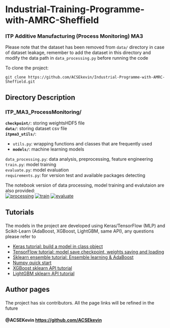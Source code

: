 # Industrial-Training-Programme-with-AMRC-Sheffield
### ITP Additive Manufacturing (Process Monitoring) MA3<p>

Please note that the dataset has been removed from `data/` directory in case of dataset leakage, remember to add the dataset in this directory and modify the data path in `data_processing.py` before running the code<p>

To clone the project:

```
git clone https://github.com/ACSEkevin/Industrial-Programme-with-AMRC-Sheffield.git
```

## Directory Description<p>
### ITP_MA3_ProcessMonitoring/<p>
<b>`checkpoint/`</b>: storing weightsHDF5 file<br>
<b>`data/`</b>: storing dataset csv file<br>
<b>`itpma3_utils/`</b>: 
* `utils.py`: wrapping functions and classes that are frequently used
* <b>`models/`</b>: machine learning models<br>

`data_processing.py`: data analysis, preprocessing, feature engineering<br>
`train.py`: model training<br>
`evaluate.py`: model evaluation<br>
`requirements.py`: for version test and available packages detecting
 
The notebook version of data processing, model training and evalutaion are also provided:<br>
[![processing](https://colab.research.google.com/assets/colab-badge.svg)](https://colab.research.google.com/drive/1EbNVMcqn_QE8-m6F6W2hEqNMnQkGYBR6)
[![train](https://colab.research.google.com/assets/colab-badge.svg)](https://colab.research.google.com/drive/13YQa9RBM95bxBGivlZyJrVsuRGVVFoqm)
[![evaluate](https://colab.research.google.com/assets/colab-badge.svg)](https://colab.research.google.com/drive/1e3V0FFxW_jyptdssxj3_SzVZzLV6t_Ps)
 
## Tutorials<p>
The models in the project are developed using Keras/TensorFlow (MLP) and Scikit-Learn (AdaBoost, XGBoost, LightGBM, same API), any questions please refer to 
  * [Keras tutorial: build a model in class object](<https://keras.io/guides/making_new_layers_and_models_via_subclassing/>)
  * [TensorFlow tutorial: model save checkpoint, weights saving and loading](<https://www.tensorflow.org/tutorials/keras/save_and_load?hl=zh-cn>)
  * [Sklearn ensemble tutorial: Ensemble learning  & AdaBoost](<https://scikit-learn.org/stable/modules/ensemble.html>)
  * [Numpy quick start](<https://numpy.org/doc/stable/user/quickstart.html>)
  * [XGBoost sklearn API tutorial](<https://xgboost.readthedocs.io/en/stable/python/python_api.html>)
  * [LightGBM sklearn API tutorial](<https://lightgbm.readthedocs.io/en/latest/pythonapi/lightgbm.LGBMClassifier.html>)
  

## Author pages<p>
The project has six contributors. All the page links will be refined in the future<p>
#### @ACSEKevin <https://github.com/ACSEkevin><br>

